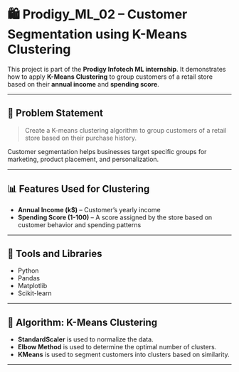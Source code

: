 # 🛍️ Prodigy_ML_02 – Customer Segmentation using K-Means Clustering

This project is part of the **Prodigy Infotech ML internship**. It demonstrates how to apply **K-Means Clustering** to group customers of a retail store based on their **annual income** and **spending score**.

---

## 📌 Problem Statement

> Create a K-means clustering algorithm to group customers of a retail store based on their purchase history.

Customer segmentation helps businesses target specific groups for marketing, product placement, and personalization.

---

## 📊 Features Used for Clustering

- **Annual Income (k$)** – Customer’s yearly income
- **Spending Score (1-100)** – A score assigned by the store based on customer behavior and spending patterns

---

## 🔧 Tools and Libraries

- Python
- Pandas
- Matplotlib
- Scikit-learn

---

## 🧠 Algorithm: K-Means Clustering

- **StandardScaler** is used to normalize the data.
- **Elbow Method** is used to determine the optimal number of clusters.
- **KMeans** is used to segment customers into clusters based on similarity.

---
